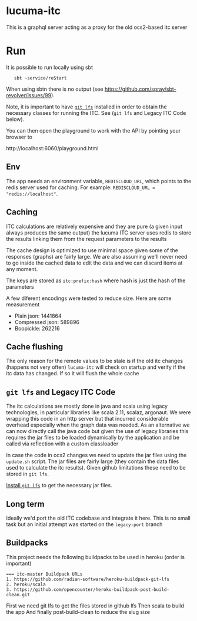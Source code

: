 # lucuma-itc


This is a graphql server acting as a proxy for the old ocs2-based itc server

# Run

It is possible to run locally using sbt

```
   sbt ~service/reStart
```

When using sbtn there is no output (see https://github.com/spray/sbt-revolver/issues/99).

Note, it is important to have [`git lfs`](https://git-lfs.com) installed in
order to obtain the necessary classes for running the ITC.  See (`git lfs` and
Legacy ITC Code below).

You can then open the playground to work with the API by pointing your browser to

http://localhost:6060/playground.html


## Env

The app needs an environment variable, `REDISCLOUD_URL`, which points to the
redis server used for caching. For example: `REDISCLOUD_URL = "redis://localhost"`.

## Caching

ITC calculations are relatively expensive and they are pure (a given input always produces the same output)
the lucuma ITC server uses redis to store the results linking them from the request parameters to the results

The cache design is optimized to use minimal space given some of the responses (graphs) are fairly large.
We are also assuming we'll never need to go inside the cached data to edit the data and we can
discard items at any moment.

The keys are stored as `itc:prefix:hash` where hash is just the hash of the parameters

A few diferent encodings were tested to reduce size. Here are some measurement

* Plain json: 1441864
* Compressed json: 589896
* Boopickle: 262216

## Cache flushing

The only reason for the remote values to be stale is if the old itc changes (happens not very often)
`lucuma-itc` will check on startup and verify if the itc data has changed. If so it will flush the whole cache

## `git lfs` and Legacy ITC Code

The itc calculations are mostly done in java and scala using legacy technologies,
in particular libraries like scala 2.11, scalaz, argonaut.  We were wrapping this
code in an http server but that incurred considerable overhead especially when
the graph data was needed.  As an alternative we can now directly call the java
code but given the use of legacy libraries this requires the jar files to be
loaded dynamically by the application and be called via reflection with a custom
classloader

In case the code in ocs2 changes we need to update the jar files using the
`update.sh` script.  The jar files are fairly large (they contain the data files
used to calculate the itc results). Given github limitations these need to be
stored in `git lfs`.

[Install `git lfs`](https://git-lfs.com) to get the necessary jar files.

## Long term

Ideally we'd port the old ITC codebase and integrate it here. This is no small task but an initial
attempt was started on the `legacy-port` branch

## Buildpacks

This project needs the following buildpacks to be used in heroku (order is important)

```
=== itc-master Buildpack URLs
1. https://github.com/radian-software/heroku-buildpack-git-lfs
2. heroku/scala
3. https://github.com/opencounter/heroku-buildpack-post-build-clean.git
```

First we need git lfs to get the files stored in github lfs
Then scala to build the app
And finally post-build-clean to reduce the slug size
